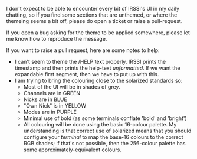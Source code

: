 I don't expect to be able to encounter every bit of IRSSI's UI in my daily chatting, so if you find some sections that are unthemed, or where the themeing seems a bit off, please do open a ticket or raise a pull-request.

If you open a bug asking for the theme to be applied somewhere, please let me know how to reproduce the message.

If you want to raise a pull request, here are some notes to help:

 * I can't seem to theme the /HELP text properly. IRSSI prints the timestamp and then prints the help-text *unformatted*. If we want the expandable first segment, then we have to put up with this.
 * I am trying to bring the colouring close to the solarized standards so:
   * Most of the UI will be in shades of grey.
   * Channels are in GREEN
   * Nicks are in BLUE
   * "Own Nick" is in YELLOW
   * Modes are in PURPLE
   * Minimal use of bold (as some terminals conflate 'bold' and 'bright')
   * All colouring will be done using the basic 16-colour palette. My understanding is that correct use of solarized means that you should configure your _terminal_ to map the base-16 colours to the correct RGB shades; if that's not possible, then the 256-colour palette has some approximately-equivalent colours.


